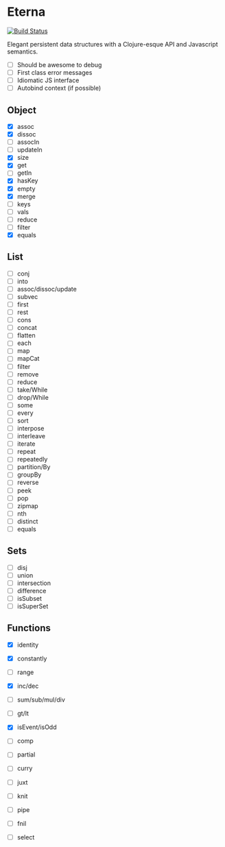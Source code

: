 Eterna
======

[![Build Status](https://travis-ci.org/danprince/aeterna.svg?branch=master)](https://travis-ci.org/danprince/aeterna)

Elegant persistent data structures with a Clojure-esque API and Javascript semantics.

 - [ ] Should be awesome to debug
 - [ ] First class error messages
 - [ ] Idiomatic JS interface
 - [ ] Autobind context (if possible)

## Object
 - [x] assoc
 - [x] dissoc
 - [ ] assocIn
 - [ ] updateIn
 - [x] size
 - [x] get
 - [ ] getIn
 - [x] hasKey
 - [x] empty
 - [x] merge
 - [ ] keys
 - [ ] vals
 - [ ] reduce
 - [ ] filter
 - [x] equals

## List
 - [ ] conj
 - [ ] into
 - [ ] assoc/dissoc/update
 - [ ] subvec
 - [ ] first
 - [ ] rest
 - [ ] cons
 - [ ] concat
 - [ ] flatten
 - [ ] each
 - [ ] map
 - [ ] mapCat
 - [ ] filter
 - [ ] remove
 - [ ] reduce
 - [ ] take/While
 - [ ] drop/While
 - [ ] some
 - [ ] every
 - [ ] sort
 - [ ] interpose
 - [ ] interleave
 - [ ] iterate
 - [ ] repeat
 - [ ] repeatedly
 - [ ] partition/By
 - [ ] groupBy
 - [ ] reverse
 - [ ] peek
 - [ ] pop
 - [ ] zipmap
 - [ ] nth
 - [ ] distinct
 - [ ] equals

## Sets
 - [ ] disj
 - [ ] union
 - [ ] intersection
 - [ ] difference
 - [ ] isSubset
 - [ ] isSuperSet
 
## Functions
 - [x] identity
 - [x] constantly
 - [ ] range
 - [x] inc/dec
 - [ ] sum/sub/mul/div
 - [ ] gt/lt
 - [x] isEvent/isOdd
 - [ ] comp
 - [ ] partial
 - [ ] curry
 - [ ] juxt
 - [ ] knit
 - [ ] pipe
 - [ ] fnil
 - [ ] select

